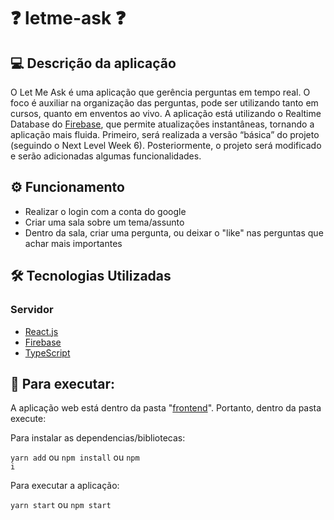 # ❓ letme-ask ❓
 
## 💻 Descrição da aplicação

O Let Me Ask é uma aplicação que gerência perguntas em tempo real. O foco é auxiliar na organização das perguntas, pode ser utilizando tanto em cursos, quanto em enventos ao vivo. A aplicação está utilizando o Realtime Database do <a href="https://console.firebase.google.com/">Firebase</a>, que permite atualizações instantâneas, tornando a aplicação mais fluida. Primeiro, será realizada a versão “básica” do projeto (seguindo o Next Level Week 6). Posteriormente, o projeto será modificado e serão adicionadas algumas funcionalidades. 

<a href=""></a>
## ⚙️ Funcionamento
- Realizar o login com a conta do google
- Criar uma sala sobre um tema/assunto
- Dentro da sala, criar uma pergunta, ou deixar o "like" nas perguntas que achar mais importantes

## 🛠 Tecnologias Utilizadas
### Servidor 
- <a href="https://pt-br.reactjs.org/">React.js</a>
- <a href="https://console.firebase.google.com/">Firebase</a>
- <a href="https://www.typescriptlang.org/">TypeScript</a>

## 🚀 Para executar:
A aplicação web está dentro da pasta "<a href="./frontend">frontend</a>". Portanto, dentro da pasta execute:

Para instalar as dependencias/bibliotecas:

<code>yarn add</code> ou <code>npm install</code> ou <code>npm i</code>

Para executar a aplicação:

<code>yarn start</code> ou <code>npm start</code>
